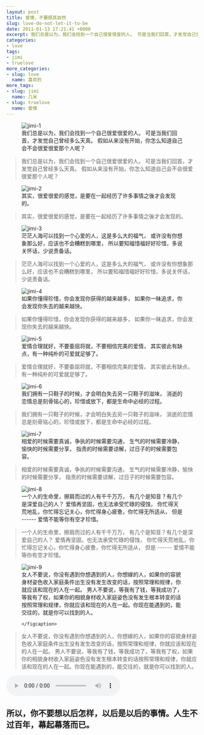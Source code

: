 ```yaml
---
layout: post
title: 爱情，不要顺其自然
slug: love-do-not-let-it-to-be
date: 2011-01-13 17:21:41 +0800
excerpt: 我们总是以为，我们会找到一个自己很爱很爱的人。 可是当我们回首，才发觉自己曾经多么天真。 假如从来没有开始，你怎么知道自己会不会很爱很爱那个人呢？
categories:
- love
tags:
- jimi
- truelove
more_categories:
- slug: love
  name: 喜欢的
more_tags:
- slug: jimi
  name: 几米
- slug: truelove
  name: 爱情
---
```


<figure>
	<img src="{{ site.path.uploads }}2011/01/13/love-do-not-let-it-to-be/jimi-1.jpg" alt="jimi-1" />
	<figcaption>
		我们总是以为，我们会找到一个自己很爱很爱的人。 
可是当我们回首，才发觉自己曾经多么天真。 
假如从来没有开始，你怎么知道自己会不会很爱很爱那个人呢？
	</figcaption>
</figure>

> 我们总是以为，我们会找到一个自己很爱很爱的人。
> 可是当我们回首，才发觉自己曾经多么天真。
> 假如从来没有开始，你怎么知道自己会不会很爱很爱那个人呢？

<figure>
	<img src="{{ site.path.uploads }}2011/01/13/love-do-not-let-it-to-be/jimi-2.jpg" alt="jimi-2" />
	<figcaption>
		其实，很爱很爱的感觉，是要在一起经历了许多事情之後才会发现的。
	</figcaption>
</figure>

> 其实，很爱很爱的感觉，是要在一起经历了许多事情之後才会发现的。

<figure>
	<img src="{{ site.path.uploads }}2011/01/13/love-do-not-let-it-to-be/jimi-3.jpg" alt="jimi-3" />
	<figcaption>
		茫茫人海可以找到一个心爱的人，这是多么大的福气， 
或许没有你想象那么好，应该也不会糟糕到哪里， 
所以要知福惜福好好珍惜，多说关怀话，少说责备话。
	</figcaption>
</figure>

> 茫茫人海可以找到一个心爱的人，这是多么大的福气，
> 或许没有你想象那么好，应该也不会糟糕到哪里，
> 所以要知福惜福好好珍惜，多说关怀话，少说责备话。

<figure>
	<img src="{{ site.path.uploads }}2011/01/13/love-do-not-let-it-to-be/jimi-4.jpg" alt="jimi-4" />
	<figcaption>
		如果你懂得珍惜，你会发现你获得的越来越多， 
如果你一昧追求，你会发现你失去的越来越快。
	</figcaption>
</figure>

> 如果你懂得珍惜，你会发现你获得的越来越多，
> 如果你一昧追求，你会发现你失去的越来越快。

<figure>
	<img src="{{ site.path.uploads }}2011/01/13/love-do-not-let-it-to-be/jimi-5.jpg" alt="jimi-5" />
	<figcaption>
		爱情合理就好，不要委屈将就，不要相信完美的爱情， 
其实彼此有缺点，有一种纯朴的可爱就足够了。
	</figcaption>
</figure>

> 爱情合理就好，不要委屈将就，不要相信完美的爱情，
> 其实彼此有缺点，有一种纯朴的可爱就足够了。

<figure>
	<img src="{{ site.path.uploads }}2011/01/13/love-do-not-let-it-to-be/jimi-6.jpg" alt="jimi-6" />
	<figcaption>
		我们拥有一只鞋子的时候，才会明白失去另一只鞋子的滋味， 
消逝的恋情总是刻骨铭心的，珍惜或放下，都是生命中必经的过程。
	</figcaption>
</figure>

> 我们拥有一只鞋子的时候，才会明白失去另一只鞋子的滋味，
> 消逝的恋情总是刻骨铭心的，珍惜或放下，都是生命中必经的过程。

<figure>
	<img src="{{ site.path.uploads }}2011/01/13/love-do-not-let-it-to-be/jimi-7.jpg" alt="jimi-7" />
	<figcaption>
		相爱的时候需要真诚，争执的时候需要沟通， 
生气的时候需要冷静，愉快的时候需要分享， 
指责的时候需要谅解，过日子的时候需要包容。
	</figcaption>
</figure>

> 相爱的时候需要真诚，争执的时候需要沟通，
> 生气的时候需要冷静，愉快的时候需要分享，
> 指责的时候需要谅解，过日子的时候需要包容。

<figure>
	<img src="{{ site.path.uploads }}2011/01/13/love-do-not-let-it-to-be/jimi-8.jpg" alt="jimi-8" />
	<figcaption>
		一个人的生命里，擦肩而过的人有千千万万， 
有几个是知音？有几个是深爱自己的人？ 
爱情再坚固，也无法承受忙碌的侵蚀， 
你忙得天荒地乱，你忙得忘记关心，你忙得身心疲惫，你忙得无所适从， 
但是 ------ 爱情不能等你有空才珍惜。
	</figcaption>
</figure>

> 一个人的生命里，擦肩而过的人有千千万万，
> 有几个是知音？有几个是深爱自己的人？
> 爱情再坚固，也无法承受忙碌的侵蚀，
> 你忙得天荒地乱，你忙得忘记关心，你忙得身心疲惫，你忙得无所适从，
> 但是 ------ 爱情不能等你有空才珍惜。

<figure>
	<img src="{{ site.path.uploads }}2011/01/13/love-do-not-let-it-to-be/jimi-9.jpg" alt="jimi-9" />
	<figcaption>
		女人不要说，你没有遇到你想遇到的人，你想嫁的人，如果你的容貌身材姿色收入家庭条件出生没有发生改变的话，按照常理和规律，你就应该和现在的人在一起。
       男人不要说，等我有了钱，等我成功了，等我有了权，如果你的相貌身材收入家庭姿色没有发生根本转变的话按照常理和规律，你就应该和现在的人在一起。你现在能遇到的，能交往的，就是你可以找到的人。

	</figcaption>
</figure>

> 女人不要说，你没有遇到你想遇到的人，你想嫁的人，如果你的容貌身材姿色收入家庭条件出生没有发生改变的话，按照常理和规律，你就应该和现在的人在一起。
> 男人不要说，等我有了钱，等我成功了，等我有了权，如果你的相貌身材收入家庭姿色没有发生根本转变的话按照常理和规律，你就应该和现在的人在一起。你现在能遇到的，能交往的，就是你可以找到的人。

<audio controls="controls">
	<source src="{{ site.path.uploads }}2011/01/13/love-do-not-let-it-to-be/soft-kiss.mp3" type="audio/mpeg" />
	Your browser does not support the audio element.
</audio>

## 所以，你不要想以后怎样，以后是以后的事情。人生不过百年，幕起幕落而已。

